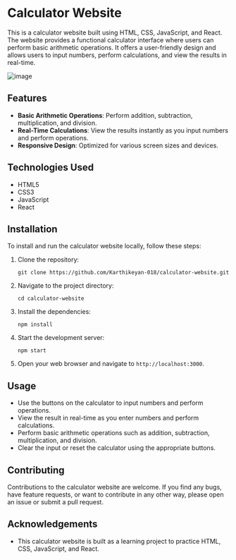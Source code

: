 # Calculator Website

This is a calculator website built using HTML, CSS, JavaScript, and React. The website provides a functional calculator interface where users can perform basic arithmetic operations. It offers a user-friendly design and allows users to input numbers, perform calculations, and view the results in real-time.

![image](https://github.com/Karthikeyan-018/React-Calculator/assets/78362595/b0c723d8-2dd5-434a-8f66-27edd6df1105)

## Features

- **Basic Arithmetic Operations**: Perform addition, subtraction, multiplication, and division.
- **Real-Time Calculations**: View the results instantly as you input numbers and perform operations.
- **Responsive Design**: Optimized for various screen sizes and devices.

## Technologies Used

- HTML5
- CSS3
- JavaScript
- React

## Installation

To install and run the calculator website locally, follow these steps:

1. Clone the repository:

   ```
   git clone https://github.com/Karthikeyan-018/calculator-website.git
   ```

2. Navigate to the project directory:

   ```
   cd calculator-website
   ```

3. Install the dependencies:

   ```
   npm install
   ```

4. Start the development server:

   ```
   npm start
   ```

5. Open your web browser and navigate to `http://localhost:3000`.

## Usage

- Use the buttons on the calculator to input numbers and perform operations.
- View the result in real-time as you enter numbers and perform calculations.
- Perform basic arithmetic operations such as addition, subtraction, multiplication, and division.
- Clear the input or reset the calculator using the appropriate buttons.

## Contributing

Contributions to the calculator website are welcome. If you find any bugs, have feature requests, or want to contribute in any other way, please open an issue or submit a pull request.

## Acknowledgements

- This calculator website is built as a learning project to practice HTML, CSS, JavaScript, and React.

